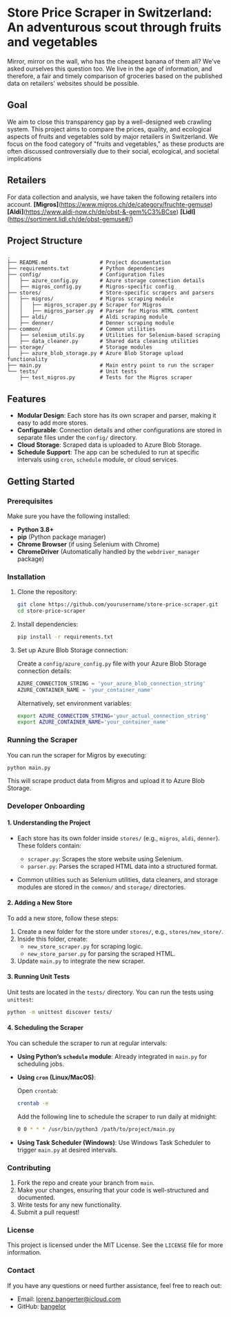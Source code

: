 
# Store Price Scraper in Switzerland: An adventurous scout through fruits and vegetables

Mirror, mirror on the wall, who has the cheapest banana of them all? We've asked ourselves this question too. We live in the age of information, and therefore, a fair and timely comparison of groceries based on the published data on retailers' websites should be possible. 

## Goal
We aim to close this transparency gap by a well-designed web crawling system. This project aims to compare the prices, quality, and ecological aspects of fruits and vegetables sold by major retailers in Switzerland. We focus on the food category of "fruits and vegetables," as these products are often discussed controversially due to their social, ecological, and societal implications

## Retailers
For data collection and analysis, we have taken the following retailers into account.
**[Migros]**(https://www.migros.ch/de/category/fruchte-gemuse)
**[Aldi]**(https://www.aldi-now.ch/de/obst-&-gem%C3%BCse)
**[Lidl]**(https://sortiment.lidl.ch/de/obst-gemuse#/)

## Project Structure

```
.
├── README.md                 # Project documentation
├── requirements.txt          # Python dependencies
├── config/                   # Configuration files
│   ├── azure_config.py       # Azure storage connection details
│   ├── migros_config.py      # Migros-specific config
├── stores/                   # Store-specific scrapers and parsers
│   ├── migros/               # Migros scraping module
│   │   ├── migros_scraper.py # Scraper for Migros
│   │   ├── migros_parser.py  # Parser for Migros HTML content
│   ├── aldi/                 # Aldi scraping module
│   ├── denner/               # Denner scraping module
├── common/                   # Common utilities
│   ├── selenium_utils.py     # Utilities for Selenium-based scraping
│   ├── data_cleaner.py       # Shared data cleaning utilities
├── storage/                  # Storage modules
│   ├── azure_blob_storage.py # Azure Blob Storage upload functionality
├── main.py                   # Main entry point to run the scraper
└── tests/                    # Unit tests
    ├── test_migros.py        # Tests for the Migros scraper
```

## Features

- **Modular Design**: Each store has its own scraper and parser, making it easy to add more stores.
- **Configurable**: Connection details and other configurations are stored in separate files under the `config/` directory.
- **Cloud Storage**: Scraped data is uploaded to Azure Blob Storage.
- **Schedule Support**: The app can be scheduled to run at specific intervals using `cron`, `schedule` module, or cloud services.

## Getting Started

### Prerequisites

Make sure you have the following installed:

- **Python 3.8+**
- **pip** (Python package manager)
- **Chrome Browser** (if using Selenium with Chrome)
- **ChromeDriver** (Automatically handled by the `webdriver_manager` package)

### Installation

1. Clone the repository:

   ```bash
   git clone https://github.com/yourusername/store-price-scraper.git
   cd store-price-scraper
   ```

2. Install dependencies:

   ```bash
   pip install -r requirements.txt
   ```

3. Set up Azure Blob Storage connection:

   Create a `config/azure_config.py` file with your Azure Blob Storage connection details:

   ```python
   AZURE_CONNECTION_STRING = 'your_azure_blob_connection_string'
   AZURE_CONTAINER_NAME = 'your_container_name'
   ```

   Alternatively, set environment variables:

   ```bash
   export AZURE_CONNECTION_STRING='your_actual_connection_string'
   export AZURE_CONTAINER_NAME='your_container_name'
   ```

### Running the Scraper

You can run the scraper for Migros by executing:

```bash
python main.py
```

This will scrape product data from Migros and upload it to Azure Blob Storage.

### Developer Onboarding

#### 1. **Understanding the Project**

- Each store has its own folder inside `stores/` (e.g., `migros`, `aldi`, `denner`). These folders contain:
  - `scraper.py`: Scrapes the store website using Selenium.
  - `parser.py`: Parses the scraped HTML data into a structured format.
  
- Common utilities such as Selenium utilities, data cleaners, and storage modules are stored in the `common/` and `storage/` directories.

#### 2. **Adding a New Store**

To add a new store, follow these steps:
1. Create a new folder for the store under `stores/`, e.g., `stores/new_store/`.
2. Inside this folder, create:
   - `new_store_scraper.py` for scraping logic.
   - `new_store_parser.py` for parsing the scraped HTML.
3. Update `main.py` to integrate the new scraper.

#### 3. **Running Unit Tests**

Unit tests are located in the `tests/` directory. You can run the tests using `unittest`:

```bash
python -m unittest discover tests/
```

#### 4. **Scheduling the Scraper**

You can schedule the scraper to run at regular intervals:

- **Using Python’s `schedule` module**: Already integrated in `main.py` for scheduling jobs.
- **Using `cron` (Linux/MacOS)**:
  
  Open `crontab`:

  ```bash
  crontab -e
  ```

  Add the following line to schedule the scraper to run daily at midnight:

  ```bash
  0 0 * * * /usr/bin/python3 /path/to/project/main.py
  ```

- **Using Task Scheduler (Windows)**: Use Windows Task Scheduler to trigger `main.py` at desired intervals.

### Contributing

1. Fork the repo and create your branch from `main`.
2. Make your changes, ensuring that your code is well-structured and documented.
3. Write tests for any new functionality.
4. Submit a pull request!

### License

This project is licensed under the MIT License. See the `LICENSE` file for more information.

### Contact

If you have any questions or need further assistance, feel free to reach out:

- Email: lorenz.bangerter@icloud.com
- GitHub: [bangelor](https://github.com/bangelor)
